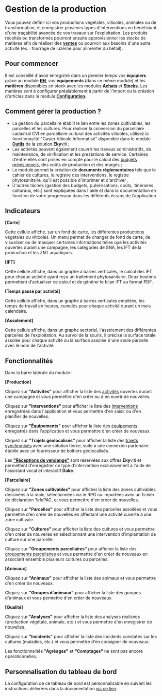 # Gestion de la production 

Vous pouvez définir ici vos productions végétales, viticoles, animales ou de transformation, et enregistrer plusieurs types d'interventions en bénéficiant d'une traçabilité avancée de vos travaux sur l'exploitation. Les produits récoltés ou transformés pourront ensuite approvisionner les stocks de matières afin de réaliser des [**ventes**](/backend/dashboards/sales) ou pourvoir aux besoins d'une autre activité (ex.&nbsp;: fourrage de luzerne pour alimenter du bétail).

## Pour commencer 

Il est conseillé d'avoir enregistré dans un premier temps vos **équipiers** grâce au module [**RH**](/backend/dashboards/humans), vos **équipements** (dans ce même module) et les **matières** disponibles en stock avec les modules [**Achats**](/backend/dashboards/purchases) et [**Stocks**](/backend/dashboards/stocks). Les matières sont à configurer préalablement à partir de l'import ou la création d'articles dans le module [**Configuration**](/backend/dashboards/settings).

## Comment gérer la production ?

* La gestion du parcellaire établit le lien entre les zones cultivables, les parcelles et les cultures. Pour réaliser la conversion du parcellaire cadastral CVI en parcellaire cultural des activités viticoles, utilisez la fonctionnalité "Casier Viticole Informatisé" disponible dans le module [**Outils**](/backend/dashboards/tools) de la solution **Eky**viti&nbsp;;
* Les activités peuvent également couvrir les travaux administratifs, de maintenance, de vinification et les prestations de service. Certaines d'entre elles sont prises en compte pour le calcul des [budgets prévisionnels](https://doc.ekylibre.com/v2/fr/performance/#budgets), des coûts de production et des marges&nbsp;;
* Le module permet la création de **documents réglementaires** tels que le cahier de cultures, le registre des interventions, le registre phytosanitaire, qu'il est possible d'imprimer et d'archiver&nbsp;;
* D'autres tâches (gestion des budgets, pulvérisations, coûts, itinéraires culturaux, etc.) sont expliquées dans l'aide et dans la documentation en fonction de votre progression dans les différents écrans de l'application.

## Indicateurs

**[Carte]** 

Cette cellule affiche, sur un fond de carte, les différentes productions végétales ou viticoles. Un menu permet de changer de fond de carte, de visualiser ou de masquer certaines informations telles que les activités ouvertes durant une campagne, les catégories de SNA, les IFT de la production et les ZNT aquatiques.

**[IFT]** 

Cette cellule affiche, dans un graphe à barres verticales, le calcul des IFT pour chaque activité ayant reçu un traitement phytosanitaire. Deux boutons permettent d'actualiser ce calcul et de générer le bilan IFT au format PDF.

**[Temps passé par activité]** 

Cette cellule affiche, dans un graphe à barres verticales empilées, les temps de travail en heures, cumulés pour chaque activité durant un mois calendaire.

**[Assolement]** 

Cette cellule affiche, dans un graphe sectoriel, l'assolement des différentes parcelles de l'exploitation. Au survol de la souris, il précise la surface totale assolée pour chaque activité ou la surface assolée d'une seule parcelle avec le nom de l'activité.

## Fonctionnalités

Dans la barre latérale du module&nbsp;:

**[Production]** 

Cliquez sur **"Activités"** pour afficher la liste des [activités](https://doc.ekylibre.com/v2/fr/chapitre9/#nelle-activite) ouvertes durant une campagne et vous permettre d'en créer ou d'en ouvrir de nouvelles.

Cliquez sur **"Interventions"** pour afficher la liste des [interventions](https://doc.ekylibre.com/v2/fr/chapitre9/#nelle-interv) enregistrées dans l'application et vous permettre d'en saisir ou d'en planifier de nouvelles.

Cliquez sur **"Équipements"** pour afficher la liste des [équipements](https://doc.ekylibre.com/v2/fr/chapitre8/#equipements) enregistrés dans l'application et vous permettre d'en créer de nouveaux.

Cliquez sur **"Trajets géolocalisés"** pour afficher la liste des [trajets synchronisés](https://doc.ekylibre.com/v2/fr/chapitre10/#samsys) avec une solution tierce, suite à une connexion partenaire établie avec un fournisseur de boîtiers géolocalisés.

Les [**"Réceptions de vendange"**](https://doc.ekylibre.com/v2/fr/ekyviti/#vendange) sont réservées aux offres **Eky**viti et permettent d'enregistrer ce type d'intervention exclusivement à l'aide de l'assistant vocal et interactif **Duke**.

**[Parcellaire]** 

Cliquez sur **"Zones cultivables"** pour afficher la liste des zones cultivables dessinées à la main, sélectionnées via le RPG ou importées avec un fichier de déclaration TelePAC, et vous permettre d'en créer de nouvelles.

Cliquez sur **"Parcelles"** pour afficher la liste des parcelles assollées et vous permettre d'en créer de nouvelles en affectant une activité ouverte à une zone cultivale.

Cliquez sur **"Cultures"** pour afficher la liste des cultures et vous permettre d'en créer de nouvelles en sélectionnant une intervention d'implantation de culture sur une parcelle.

Cliquez sur **"Groupements parcellaires"** pour afficher la liste des [groupements parcellaires](https://doc.ekylibre.com/v2/fr/chapitre9/#group-parcel) et vous permettre d'en créer de nouveaux en associant ensemble plusieurs cultures ou parcelles.

**[Animaux]** 

Cliquez sur **"Animaux"** pour afficher la liste des animaux et vous permettre d'en créer de nouveaux.

Cliquez sur **"Groupes d’animaux"** pour afficher la liste des groupes d'animaux et vous permettre d'en créer de nouveaux.

**[Qualité]** 

Cliquez sur **"Analyses"** pour afficher la liste des analyses réalisées (production végétale, animale, etc.) et vous permettre d'en enregistrer de nouvelles.

Cliquez sur **"Incidents"** pour afficher la liste des incidents constatés sur les cultures (maladies, etc.) et vous permettre d'en consigner de nouveaux.

Les fonctionnalités **"Agréages"** et **"Comptages"** ne sont pas encore opérationnelles.

## Personnalisation du tableau de bord 

La configuration de ce tableau de bord est personnalisable en suivant les instructions délivrées dans la documentation [via ce lien](https://doc.ekylibre.com/v2/fr/chapitre4/#perso).
